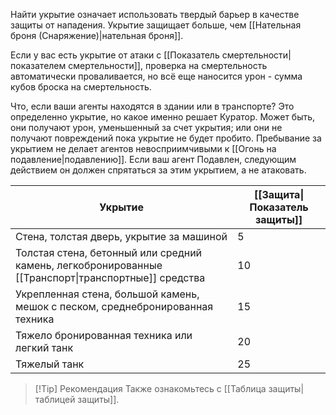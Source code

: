 Найти укрытие означает использовать твердый барьер в качестве защиты от нападения. Укрытие защищает больше, чем [[Нательная броня (Снаряжение)|нательная броня]]. 

Если у вас есть укрытие от атаки с [[Показатель смертельности|показателем смертельности]], проверка на смертельность автоматически проваливается, но всё еще наносится урон - сумма кубов броска на смертельность. 

Что, если ваши агенты находятся в здании или в транспорте? Это определенно укрытие, но какое именно решает Куратор. Может быть, они получают урон, уменьшенный за счет укрытия; или они не получают повреждений пока укрытие не будет пробито. Пребывание за укрытием не делает агентов невосприимчивыми к [[Огонь на подавление|подавлению]]. Если ваш агент Подавлен, следующим действием он должен спрятаться за этим укрытием, а не атаковать.

| Укрытие                                                                                             | [[Защита\|Показатель защиты]] |
| --------------------------------------------------------------------------------------------------- | ----------------------------- |
| Стена, толстая дверь, укрытие за машиной                                                            | 5                             |
| Толстая стена, бетонный или средний камень, легкобронированные [[Транспорт\|транспортные]] средства | 10                            |
| Укрепленная стена, большой камень, мешок с песком, среднебронированная техника                      | 15                            |
| Тяжело бронированная техника или легкий танк                                                        | 20                            |
| Тяжелый танк                                                                                        | 25                            |


> [!Tip] Рекомендация
> Также ознакомьтесь с [[Таблица защиты|таблицей защиты]].

